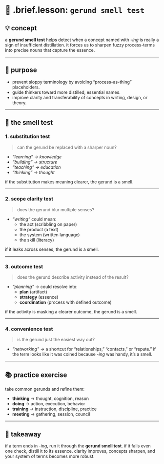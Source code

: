 # 🧩 .brief.lesson: `gerund smell test`

## 💡 concept
a **gerund smell test** helps detect when a concept named with *-ing* is really a sign of insufficient distillation. it forces us to sharpen fuzzy process-terms into precise nouns that capture the essence.

---

## 🎯 purpose
- prevent sloppy terminology by avoiding “process-as-thing” placeholders.
- guide thinkers toward more distilled, essential names.
- improve clarity and transferability of concepts in writing, design, or theory.

---

## 🧪 the smell test

### 1. substitution test
> can the gerund be replaced with a sharper noun?

- *“learning” → knowledge*
- *“building” → structure*
- *“teaching” → education*
- *“thinking” → thought*

if the substitution makes meaning clearer, the gerund is a smell.

---

### 2. scope clarity test
> does the gerund blur multiple senses?

- *“writing”* could mean:
  - the act (scribbling on paper)
  - the product (a text)
  - the system (written language)
  - the skill (literacy)

if it leaks across senses, the gerund is a smell.

---

### 3. outcome test
> does the gerund describe activity instead of the result?

- *“planning”* → could resolve into:
  - **plan** (artifact)
  - **strategy** (essence)
  - **coordination** (process with defined outcome)

if the activity is masking a clearer outcome, the gerund is a smell.

---

### 4. convenience test
> is the gerund just the easiest way out?

- *“networking”* → a shortcut for “relationships,” “contacts,” or “repute.”
if the term looks like it was coined because *-ing* was handy, it’s a smell.

---

## 📚 practice exercise
take common gerunds and refine them:
- **thinking** → thought, cognition, reason
- **doing** → action, execution, behavior
- **training** → instruction, discipline, practice
- **meeting** → gathering, session, council

---

## 📌 takeaway
if a term ends in *-ing*, run it through the **gerund smell test**.
if it fails even one check, distill it to its essence. clarity improves, concepts sharpen, and your system of terms becomes more robust.
